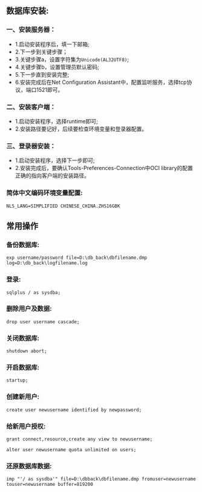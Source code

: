 ## 数据库安装:
### 一、安装服务器：
- 1.启动安装程序后，填一下邮箱;
- 2.下一步到关键步骤；
- 3.关键步骤a，设置字符集为```Unicode(AL32UTF8)```;
- 4.关键步骤b，设置管理员默认密码;
- 5.下一步直到安装完整;
- 6.安装完成后在Net Configuration Assistant中，配置监听服务，选择tcp协议，端口1521即可。

### 二、安装客户端：
- 1.启动安装程序，选择runtime即可;
- 2.安装路径要记好，后续要检查环境变量和登录器配置。

### 三、登录器安装：
- 1.启动安装程序，选择下一步即可;
- 2.安装完成后，要确认Tools-Preferences-Connection中OCI library的配置正确的指向客户端的安装路径。

### 简体中文编码环境变量配置:
``` NLS_LANG=SIMPLIFIED CHINESE_CHINA.ZHS16GBK ```

## 常用操作
### 备份数据库:
``` exp username/password file=D:\db_back\dbfilename.dmp log=D:\db_back\logfilename.log ```

### 登录:
``` sqlplus / as sysdba; ```

### 删除用户及数据:
``` drop user username cascade; ```

### 关闭数据库:
``` shutdown abort; ```

### 开启数据库:
``` startup; ```

### 创建新用户:
``` create user newusername identified by newpassword; ```

### 给新用户授权:

``` grant connect,resource,create any view to newusername; ```

``` alter user newusername quota unlimited on users; ```

### 还原数据库数据:
``` imp "'/ as sysdba'" file=D:\dbback\dbfilename.dmp fromuser=newusername touser=newusername buffer=819200 ```

